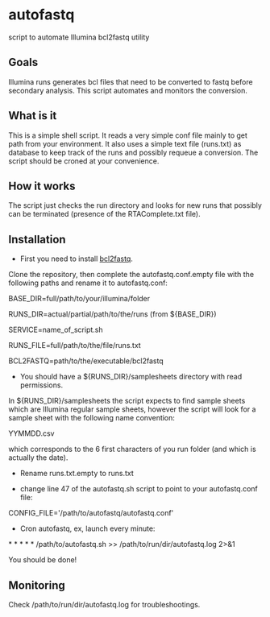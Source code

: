 # autofastq
script to automate Illumina bcl2fastq utility

## Goals
Illumina runs generates bcl files that need to be converted to fastq before secondary analysis. This script automates and monitors the conversion.

## What is it
This is a simple shell script. It reads a very simple conf file mainly to get path from your environment.
It also uses a simple text file (runs.txt) as database to keep track of the runs and possibly requeue a conversion.
The script should be croned at your convenience.

## How it works
The script just checks the run directory and looks for new runs that possibly can be terminated (presence of the RTAComplete.txt file).

## Installation
* First you need to install [bcl2fastq](https://support.illumina.com/downloads.html).

Clone the repository, then complete the autofastq.conf.empty file with the following paths and rename it to autofastq.conf:

BASE_DIR=full/path/to/your/illumina/folder

RUNS_DIR=actual/partial/path/to/the/runs (from ${BASE_DIR})

SERVICE=name_of_script.sh

RUNS_FILE=full/path/to/the/file/runs.txt

BCL2FASTQ=path/to/the/executable/bcl2fastq

* You should have a ${RUNS_DIR}/samplesheets directory with read permissions.

In ${RUNS_DIR}/samplesheets the script expects to find sample sheets which are Illumina regular sample sheets, however the script will look for a sample sheet with the following name convention:

YYMMDD.csv

which corresponds to the 6 first characters of you run folder (and which is actually the date).

* Rename runs.txt.empty to runs.txt

* change line 47 of the autofastq.sh script to point to your autofastq.conf file:

CONFIG_FILE='/path/to/autofastq/autofastq.conf'

* Cron autofastq, ex, launch every minute:

\* \* \* \* \* /path/to/autofastq.sh >> /path/to/run/dir/autofastq.log 2>&1

You should be done!

## Monitoring
Check /path/to/run/dir/autofastq.log for troubleshootings.


